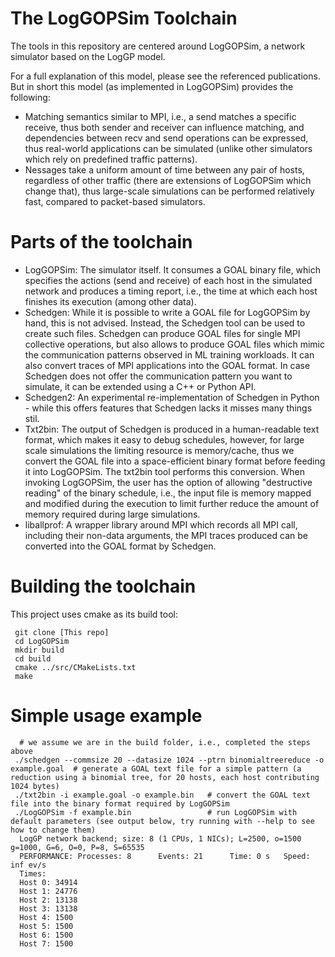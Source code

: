 The LogGOPSim Toolchain
=======================

The tools in this repository are centered around LogGOPSim, a network simulator
based on the LogGP model.

For a full explanation of this model, please see the referenced publications. But in
short this model (as implemented in LogGOPSim) provides the following:
  
  * Matching semantics similar to MPI, i.e., a send matches a specific receive, thus both sender and receiver can influence matching, and dependencies between recv and send operations can be expressed, thus real-world applications can be simulated (unlike other simulators which rely on predefined traffic patterns).
  * Nessages take a uniform amount of time between any pair of hosts, regardless of other traffic (there are extensions of LogGOPSim which change that), thus large-scale simulations can be performed relatively fast, compared to packet-based simulators.
  
Parts of the toolchain
======================

 * LogGOPSim: The simulator itself. It consumes a GOAL binary file, which specifies the actions (send and receive) of each host in the simulated network and produces a timing report, i.e., the time at which each host finishes its execution (among other data).
 * Schedgen:  While it is possible to write a GOAL file for LogGOPSim by hand, this is not advised. Instead, the Schedgen tool can be used to create such files. Schedgen can produce GOAL files for single MPI collective operations, but also allows to produce GOAL files which mimic the communication patterns observed in ML training workloads. It can also convert traces of MPI applications into the GOAL format. In case Schedgen does not offer the communication pattern you want to simulate, it can be extended using a C++ or Python API.
 * Schedgen2: An experimental re-implementation of Schedgen in Python - while this offers features that Schedgen lacks it misses many things stil.
 * Txt2bin: The output of Schedgen is produced in a human-readable text format, which makes it easy to debug schedules, however, for large scale simulations the limiting resource is memory/cache, thus we convert the GOAL file into a space-efficient binary format before feeding it into LogGOPSim. The txt2bin tool performs this conversion. When invoking LogGOPSim, the user has the option of allowing "destructive reading" of the binary schedule, i.e., the input file is memory mapped and modified during the execution to limit further reduce the amount of memory required during large simulations.
 * liballprof: A wrapper library around MPI which records all MPI call, including their non-data arguments, the MPI traces produced can be converted into the GOAL format by Schedgen.


Building the toolchain
======================

This project uses cmake as its build tool:
```
 git clone [This repo]
 cd LogGOPSim
 mkdir build
 cd build
 cmake ../src/CMakeLists.txt
 make
```

Simple usage example
====================

```
  # we assume we are in the build folder, i.e., completed the steps above
 ./schedgen --commsize 20 --datasize 1024 --ptrn binomialtreereduce -o example.goal  # generate a GOAL text file for a simple pattern (a reduction using a binomial tree, for 20 hosts, each host contributing 1024 bytes)
 ./txt2bin -i example.goal -o example.bin   # convert the GOAL text file into the binary format required by LogGOPSim
 ./LogGOPSim -f example.bin                 # run LogGOPSim with default parameters (see output below, try running with --help to see how to change them)                                      
  LogGP network backend; size: 8 (1 CPUs, 1 NICs); L=2500, o=1500 g=1000, G=6, O=0, P=8, S=65535
  PERFORMANCE: Processes: 8 	 Events: 21 	 Time: 0 s 	 Speed: inf ev/s
  Times: 
  Host 0: 34914
  Host 1: 24776
  Host 2: 13138
  Host 3: 13138
  Host 4: 1500
  Host 5: 1500
  Host 6: 1500
  Host 7: 1500
```
